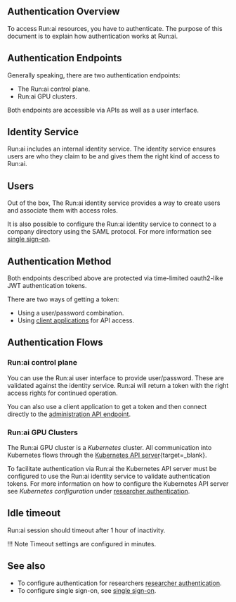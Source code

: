 ## Authentication Overview

To access Run:ai resources, you have to authenticate. The purpose of this document is to explain how authentication works at Run:ai.

## Authentication Endpoints

Generally speaking, there are two authentication endpoints:

* The Run:ai control plane.
* Run:ai GPU clusters.

Both endpoints are accessible via APIs as well as a user interface. 


## Identity Service

Run:ai includes an internal identity service. The identity service ensures users are who they claim to be and gives them the right kind of access to Run:ai.
 
## Users

Out of the box, The Run:ai identity service provides a way to create users and associate them with access roles. 

It is also possible to configure the Run:ai identity service to connect to a company directory using the SAML protocol. For more information see [single sign-on](sso.md).

## Authentication Method

Both endpoints described above are protected via time-limited oauth2-like JWT authentication tokens.

There are two ways of getting a token:

* Using a user/password combination.
* Using [client applications](../../../developer/overview-developer.md) for API access.


## Authentication Flows

### Run:ai control plane

You can use the Run:ai user interface to provide user/password. These are validated against the identity service. Run:ai will return a token with the right access rights for continued operation. 

You can also use a client application to get a token and then connect directly to the [administration API endpoint](../../../developer/admin-rest-api/overview.md). 
### Run:ai GPU Clusters

The Run:ai GPU cluster is a _Kubernetes_ cluster. All communication into Kubernetes flows through the [Kubernetes API server](https://kubernetes.io/docs/reference/command-line-tools-reference/kube-apiserver/){target=_blank}.

To facilitate authentication via Run:ai the Kubernetes API server must be configured to use the Run:ai identity service to validate authentication tokens. For more information on how to configure the Kubernetes API server see _Kubernetes configuration_ under [researcher authentication](researcher-authentication.md#mandatory-kubernetes-configuration).

## Idle timeout

Run:ai session should timeout after 1 hour of inactivity.

!!! Note
    Timeout settings are configured in minutes.

## See also

* To configure authentication for researchers [researcher authentication](researcher-authentication.md).
* To configure single sign-on, see [single sign-on](sso.md).

